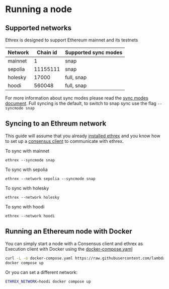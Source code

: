 # Running a node

## Supported networks

Ethrex is designed to support Ethereum mainnet and its testnets

|Network|Chain id|Supported sync modes|
|-------|--------|---------|
|mainnet|1|snap|
|sepolia|11155111|snap|
|holesky|17000|full, snap|
|hoodi|560048|full, snap|

For more information about sync modes please read the [sync modes document](./fundamentals/sync_modes.md). Full syncing is the default, to switch to snap sync use the flag `--syncmode snap`

## Syncing to an Ethreum network

This guide will assume that you already [installed ethrex](../getting-started/installation/installation.md) and you know how to set up a [consensus client](../getting-started/consensus_client.md) to communicate with ethrex.

To sync with mainnet

```
ethrex --syncmode snap
```

To sync with sepolia

```
ethrex --network sepolia --syncmode snap
```

To sync with holesky

```
ethrex --network holesky
```

To sync with hoodi

```
ethrex --network hoodi
```

## Running an Ethereum node with Docker

You can simply start a node with a Consensus client and ethrex as Execution client with Docker using the [docker-compose.yaml](https://github.com/lambdaclass/ethrex/blob/main/docker-compose.yaml)

```sh
curl -L -o docker-compose.yaml https://raw.githubusercontent.com/lambdaclass/ethrex/refs/heads/main/docker-compose.yaml
docker compose up
```

Or you can set a different network:

```sh
ETHREX_NETWORK=hoodi docker compose up
```
